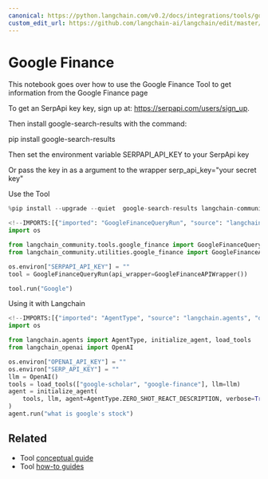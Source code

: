 ```yaml
---
canonical: https://python.langchain.com/v0.2/docs/integrations/tools/google_finance/
custom_edit_url: https://github.com/langchain-ai/langchain/edit/master/docs/docs/integrations/tools/google_finance.ipynb
---
```


# Google Finance

This notebook goes over how to use the Google Finance Tool to get information from the Google Finance page

To get an SerpApi key key, sign up at: https://serpapi.com/users/sign_up.

Then install google-search-results with the command: 

pip install google-search-results

Then set the environment variable SERPAPI_API_KEY to your SerpApi key

Or pass the key in as a argument to the wrapper serp_api_key="your secret key"

Use the Tool


```python
%pip install --upgrade --quiet  google-search-results langchain-community
```


```python
<!--IMPORTS:[{"imported": "GoogleFinanceQueryRun", "source": "langchain_community.tools.google_finance", "docs": "https://api.python.langchain.com/en/latest/tools/langchain_community.tools.google_finance.tool.GoogleFinanceQueryRun.html", "title": "Google Finance"}, {"imported": "GoogleFinanceAPIWrapper", "source": "langchain_community.utilities.google_finance", "docs": "https://api.python.langchain.com/en/latest/utilities/langchain_community.utilities.google_finance.GoogleFinanceAPIWrapper.html", "title": "Google Finance"}]-->
import os

from langchain_community.tools.google_finance import GoogleFinanceQueryRun
from langchain_community.utilities.google_finance import GoogleFinanceAPIWrapper

os.environ["SERPAPI_API_KEY"] = ""
tool = GoogleFinanceQueryRun(api_wrapper=GoogleFinanceAPIWrapper())
```


```python
tool.run("Google")
```

Using it with Langchain


```python
<!--IMPORTS:[{"imported": "AgentType", "source": "langchain.agents", "docs": "https://api.python.langchain.com/en/latest/agents/langchain.agents.agent_types.AgentType.html", "title": "Google Finance"}, {"imported": "initialize_agent", "source": "langchain.agents", "docs": "https://api.python.langchain.com/en/latest/agents/langchain.agents.initialize.initialize_agent.html", "title": "Google Finance"}, {"imported": "load_tools", "source": "langchain.agents", "docs": "https://api.python.langchain.com/en/latest/agent_toolkits/langchain_community.agent_toolkits.load_tools.load_tools.html", "title": "Google Finance"}, {"imported": "OpenAI", "source": "langchain_openai", "docs": "https://api.python.langchain.com/en/latest/llms/langchain_openai.llms.base.OpenAI.html", "title": "Google Finance"}]-->
import os

from langchain.agents import AgentType, initialize_agent, load_tools
from langchain_openai import OpenAI

os.environ["OPENAI_API_KEY"] = ""
os.environ["SERP_API_KEY"] = ""
llm = OpenAI()
tools = load_tools(["google-scholar", "google-finance"], llm=llm)
agent = initialize_agent(
    tools, llm, agent=AgentType.ZERO_SHOT_REACT_DESCRIPTION, verbose=True
)
agent.run("what is google's stock")
```


## Related

- Tool [conceptual guide](/docs/concepts/#tools)
- Tool [how-to guides](/docs/how_to/#tools)